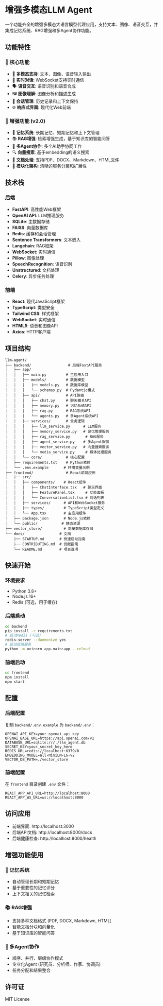 # 增强多模态LLM Agent

一个功能齐全的增强多模态大语言模型代理应用，支持文本、图像、语音交互，并集成记忆系统、RAG增强和多Agent协作功能。

## 功能特性

### 🎯 核心功能
- 🎯 **多模态支持**: 文本、图像、语音输入输出
- 💬 **实时对话**: WebSocket支持实时通信
- 🗣️ **语音交互**: 语音识别和语音合成
- 🖼️ **图像理解**: 图像分析和描述生成
- 💾 **会话管理**: 历史记录和上下文保持
- 🌐 **响应式界面**: 现代化Web前端

### 🚀 增强功能 (v2.0)
- 🧠 **记忆系统**: 长期记忆、短期记忆和上下文管理
- 📚 **RAG增强**: 检索增强生成，基于知识库的智能问答
- 🤖 **多Agent协作**: 多个AI助手协同工作
- 🔍 **向量搜索**: 基于embedding的语义搜索
- 📄 **文档处理**: 支持PDF、DOCX、Markdown、HTML文件
- 🧩 **模块化架构**: 清晰的服务分离和扩展性

## 技术栈

### 后端
- **FastAPI**: 高性能Web框架
- **OpenAI API**: LLM推理服务
- **SQLite**: 主数据存储
- **FAISS**: 向量数据库
- **Redis**: 缓存和会话管理
- **Sentence Transformers**: 文本嵌入
- **Langchain**: RAG框架
- **WebSocket**: 实时通信
- **Pillow**: 图像处理
- **SpeechRecognition**: 语音识别
- **Unstructured**: 文档处理
- **Celery**: 异步任务处理

### 前端
- **React**: 现代JavaScript框架
- **TypeScript**: 类型安全
- **Tailwind CSS**: 样式框架
- **WebSocket**: 实时通信
- **HTML5**: 语音和图像API
- **Axios**: HTTP客户端

## 项目结构

```
llm-agent/
├── backend/                 # 后端FastAPI服务
│   ├── app/
│   │   ├── main.py         # 主应用入口
│   │   ├── models/         # 数据模型
│   │   │   ├── models.py   # 数据库模型
│   │   │   └── schemas.py  # Pydantic模式
│   │   ├── api/            # API路由
│   │   │   ├── chat.py     # 聊天相关API
│   │   │   ├── memory.py   # 记忆系统API
│   │   │   ├── rag.py      # RAG系统API
│   │   │   └── agents.py   # 多Agent系统API
│   │   ├── services/       # 业务逻辑
│   │   │   ├── llm_service.py      # LLM服务
│   │   │   ├── memory_service.py   # 记忆管理服务
│   │   │   ├── rag_service.py       # RAG服务
│   │   │   ├── agent_service.py    # 多Agent服务
│   │   │   ├── vector_service.py   # 向量搜索服务
│   │   │   └── media_service.py     # 媒体处理服务
│   │   └── core/           # 核心配置
│   ├── requirements.txt    # Python依赖
│   └── .env.example       # 环境变量示例
├── frontend/               # React前端应用
│   ├── src/
│   │   ├── components/    # React组件
│   │   │   ├── ChatInterface.tsx   # 聊天界面
│   │   │   ├── FeaturePanel.tsx     # 功能面板
│   │   │   └── ConversationList.tsx # 对话列表
│   │   ├── services/      # API和WebSocket服务
│   │   ├── types/         # TypeScript类型定义
│   │   └── App.tsx        # 主应用组件
│   ├── package.json       # Node.js依赖
│   └── public/           # 静态资源
├── vector_store/          # 向量数据库存储
└── docs/                # 文档
    ├── STARTUP.md       # 快速启动指南
    ├── CONTRIBUTING.md  # 贡献指南
    └── README.md        # 项目说明
```

## 快速开始

### 环境要求
- Python 3.8+
- Node.js 16+
- Redis (可选，用于缓存)

### 后端启动
```bash
cd backend
pip install -r requirements.txt
# 启动Redis (可选)
redis-server --daemonize yes
# 启动后端服务
python -m uvicorn app.main:app --reload
```

### 前端启动
```bash
cd frontend
npm install
npm start
```

## 配置

### 后端配置
复制 `backend/.env.example` 为 `backend/.env`：
```
OPENAI_API_KEY=your_openai_api_key
OPENAI_BASE_URL=https://api.openai.com/v1
DATABASE_URL=sqlite:///./llm_agent.db
SECRET_KEY=your_secret_key_here
REDIS_URL=redis://localhost:6379/0
EMBEDDING_MODEL=all-MiniLM-L6-v2
VECTOR_DB_PATH=./vector_store
```

### 前端配置
在 `frontend` 目录创建 `.env` 文件：
```
REACT_APP_API_URL=http://localhost:8000
REACT_APP_WS_URL=ws://localhost:8000
```

## 访问应用

- 前端界面: http://localhost:3000
- 后端API文档: http://localhost:8000/docs
- 后端健康检查: http://localhost:8000/health

## 增强功能使用

### 🧠 记忆系统
- 自动管理长期和短期记忆
- 基于重要性的记忆评分
- 上下文相关的记忆检索

### 📚 RAG增强
- 支持多种文档格式 (PDF, DOCX, Markdown, HTML)
- 智能文档分块和向量化
- 基于知识库的智能问答

### 🤖 多Agent协作
- 顺序、并行、层级协作模式
- 专业化Agent (研究员、分析师、作家、协调员)
- 任务分配和结果整合

## 许可证

MIT License
